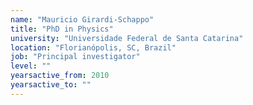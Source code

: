 ```yaml
---
name: "Mauricio Girardi-Schappo"
title: "PhD in Physics"
university: "Universidade Federal de Santa Catarina"
location: "Florianópolis, SC, Brazil"
job: "Principal investigator"
level: ""
yearsactive_from: 2010
yearsactive_to: ""
---
```

